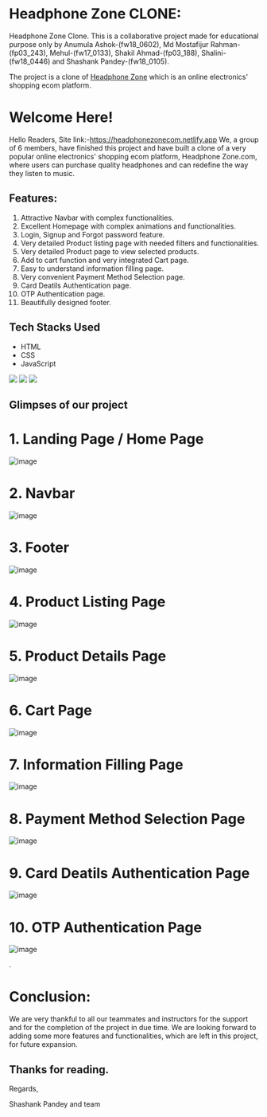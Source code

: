 # Headphone Zone CLONE:
Headphone Zone Clone.
This is a collaborative project made for educational purpose only by Anumula Ashok-(fw18_0602), Md Mostafijur Rahman-(fp03_243), Mehul-(fw17_0133), Shakil Ahmad-(fp03_188), Shalini-(fw18_0446) and Shashank Pandey-(fw18_0105). 

The project is a clone of [Headphone Zone](https://www.headphonezone.in/) which is an online electronics' shopping ecom platform.

# Welcome Here!
Hello Readers,
Site link:-https://headphonezonecom.netlify.app
We, a group of 6 members, have finished this project and have built a clone of a very popular online electronics' shopping ecom platform, Headphone Zone.com, where users can purchase quality headphones and can redefine the way they listen to music. 


## Features:
1. Attractive Navbar with complex functionalities.
2. Excellent Homepage with complex animations and functionalities. 
3. Login, Signup and Forgot password feature.
4. Very detailed Product listing page with needed filters and functionalities.
5. Very detailed Product page to view selected products.
6. Add to cart function and very integrated Cart page.
7. Easy to understand information filling page.
8. Very convenient Payment Method Selection page.
9. Card Deatils Authentication page.
10. OTP Authentication page.
11. Beautifully designed footer. 



## Tech Stacks Used
- HTML
- CSS
- JavaScript

<p>
   <img src="https://img.icons8.com/color/64/000000/javascript.png"/>
   <img src="https://img.icons8.com/color/64/000000/html-5.png"/>
   <img src="https://img.icons8.com/color/64/000000/css3.png" />
   
</p>


## Glimpses of our project
# 1. Landing Page / Home Page

![image](https://github.com/iammostak/headphonezone.in/blob/main/readme_images/Screenshot%20(97).png?raw=true)




# 2. Navbar

![image](https://github.com/iammostak/headphonezone.in/blob/main/readme_images/Screenshot%20(98).png?raw=true)




# 3. Footer

![image](https://github.com/iammostak/headphonezone.in/blob/main/readme_images/Screenshot%20(106).png?raw=true)




# 4. Product Listing Page 

![image](https://github.com/iammostak/headphonezone.in/blob/main/readme_images/Screenshot%20(105).png?raw=true)




# 5. Product Details Page 

![image](https://github.com/iammostak/headphonezone.in/blob/main/readme_images/Screenshot%20(103).png?raw=true)




# 6. Cart Page 

![image](https://github.com/iammostak/headphonezone.in/blob/main/readme_images/Screenshot%20(104).png?raw=true)




# 7. Information Filling Page

![image](https://github.com/iammostak/headphonezone.in/blob/main/readme_images/Screenshot%20(99).png?raw=true)



# 8. Payment Method Selection Page 

![image](https://github.com/iammostak/headphonezone.in/blob/main/readme_images/Screenshot%20(100).png?raw=true)



# 9. Card Deatils Authentication Page

![image](https://github.com/iammostak/headphonezone.in/blob/main/readme_images/Screenshot%20(101).png?raw=true)




# 10. OTP Authentication Page

![image](https://github.com/iammostak/headphonezone.in/blob/main/readme_images/Screenshot%20(102).png?raw=true)


.


# Conclusion:
We are very thankful to all our teammates and instructors for the support and for the completion of the project in due time. We are looking forward to adding some more features and functionalities, which are left in this project, for future expansion.

## Thanks for reading.

Regards,

Shashank Pandey and team

